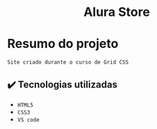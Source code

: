 <h1 align="center" font-size="bold" color-font="red"> Alura Store </h1>


# Resumo do projeto

<p>
  
  ``Site criado durante o curso de Grid CSS``
 

</p>

## ✔️ Tecnologias utilizadas

- ``HTML5``
- ``CSS3``
- ``VS code``
